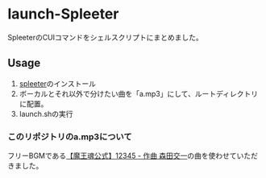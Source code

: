 # launch-Spleeter
SpleeterのCUIコマンドをシェルスクリプトにまとめました。

## Usage 
1. [spleeter](https://github.com/deezer/spleeter)のインストール
2. ボーカルとそれ以外で分けたい曲を「a.mp3」にして、ルートディレクトリに配置。
3. launch.shの実行

### このリポジトリのa.mp3について
フリーBGMである[【魔王魂公式】12345 - 作曲 森田交一](https://www.youtube.com/watch?v=r63XJQW0maY)の曲を使わせていただきました。